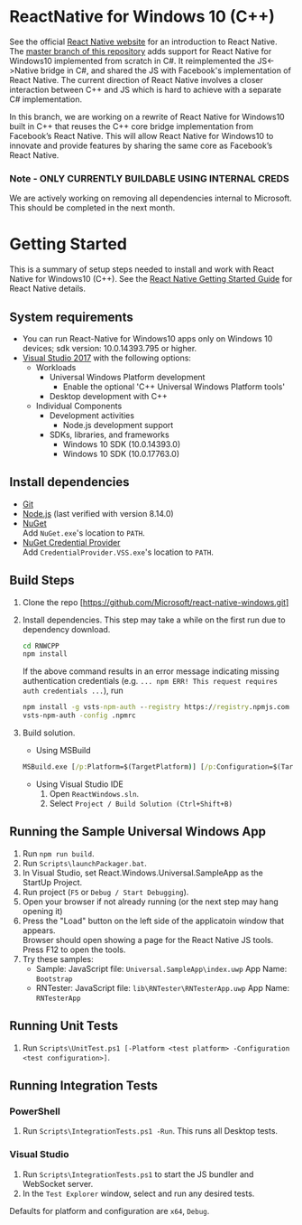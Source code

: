 # ReactNative for Windows 10 (C++)
See the official [React Native website](https://facebook.github.io/react-native/) for an introduction to React Native. The [master branch of this repository]( https://github.com/Microsoft/react-native-windows) adds support for React Native for Windows10 implemented from scratch in C#. It reimplemented the JS<->Native bridge in C#, and shared the JS with Facebook's implementation of React Native.  The current direction of React Native involves a closer interaction between C++ and JS which is hard to achieve with a separate C# implementation.

In this branch, we are working on a rewrite of React Native for Windows10 built in C++ that reuses the C++ core bridge implementation from Facebook’s React Native.  This will allow React Native for Windows10 to innovate and provide features by sharing the same core as Facebook’s React Native.

### Note - ONLY CURRENTLY BUILDABLE USING INTERNAL CREDS
We are actively working on removing all dependencies internal to Microsoft. This should be completed in the next month.

# Getting Started
This is a summary of setup steps needed to install and work with React Native for Windows10 (C++). See the [React Native Getting Started Guide](http://facebook.github.io/react-native/docs/getting-started.html) for React Native details.

## System requirements
* You can run React-Native for Windows10 apps only on Windows 10 devices; sdk version: 10.0.14393.795 or higher.
* [Visual Studio 2017](https://www.visualstudio.com/downloads) with the following options:
  * Workloads
    * Universal Windows Platform development
      * Enable the optional 'C++ Universal Windows Platform tools'
    * Desktop development with C++
  * Individual Components
    * Development activities
      * Node.js development support
    * SDKs, libraries, and frameworks
      * Windows 10 SDK (10.0.14393.0)
      * Windows 10 SDK (10.0.17763.0)

## Install dependencies
* [Git](https://git-scm.com/download/win)
* [Node.js](https://nodejs.org) (last verified with version 8.14.0)
* [NuGet](https://dist.nuget.org/index.html)<br/>
  Add `NuGet.exe`'s location to `PATH`.
* [NuGet Credential Provider](https://nuget.pkgs.visualstudio.com/_apis/public/nuget/client/CredentialProviderBundle.zip)<br/>
  Add `CredentialProvider.VSS.exe`'s location to `PATH`.


## Build Steps
1. Clone the repo [https://github.com/Microsoft/react-native-windows.git]
2. Install dependencies. This step may take a while on the first run due to dependency download.
    ```cmd
    cd RNWCPP
    npm install
    ```

    If the above command results in an error message indicating missing authentication credentials (e.g.
    `... npm ERR! This request requires auth credentials ...`), run

    ```cmd
    npm install -g vsts-npm-auth --registry https://registry.npmjs.com
    vsts-npm-auth -config .npmrc
    ```

3. Build solution.
    * Using MSBuild
    ```cmd
    MSBuild.exe [/p:Platform=$(TargetPlatform)] [/p:Configuration=$(TargetConfiguration)]
    ```

    * Using Visual Studio IDE
      1. Open `ReactWindows.sln`.
      1. Select `Project / Build Solution (Ctrl+Shift+B)`


## Running the Sample Universal Windows App
1. Run `npm run build`.
1. Run `Scripts\launchPackager.bat`.
1. In Visual Studio, set React.Windows.Universal.SampleApp as the StartUp Project.
1. Run project (`F5` or `Debug / Start Debugging`).
1. Open your browser if not already running (or the next step may hang opening it)
1. Press the "Load" button on the left side of the applicatoin window that appears.<br/>
Browser should open showing a page for the React Native JS tools. Press F12 to open the tools.
1. Try these samples:
   - Sample: JavaScript file: `Universal.SampleApp\index.uwp` App Name: `Bootstrap`
   - RNTester: JavaScript file: `lib\RNTester\RNTesterApp.uwp` App Name: `RNTesterApp`

## Running Unit Tests
1. Run `Scripts\UnitTest.ps1 [-Platform <test platform> -Configuration <test configuration>]`.

## Running Integration Tests
### PowerShell
1. Run `Scripts\IntegrationTests.ps1 -Run`. This runs all Desktop tests.
### Visual Studio
1. Run `Scripts\IntegrationTests.ps1` to start the JS bundler and WebSocket server.
1. In the `Test Explorer` window, select and run any desired tests.

Defaults for platform and configuration are `x64`, `Debug`.

